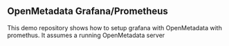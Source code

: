 ## OpenMetadata Grafana/Prometheus
This demo repository shows how to setup grafana with OpenMetadata with promethus. It assumes a running OpenMetadata server